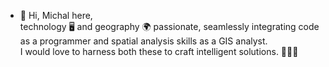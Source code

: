 - 👋 Hi, Michal here, <br>
technology 🖥 and geography 🌍 passionate, seamlessly integrating code as a programmer and spatial analysis skills as a GIS analyst. <br>
I would love to harness both these to craft intelligent solutions. 🌱🌱🌱
 
 <!-- I’m Michal
- 👀 I’m interested in geography, tech, climat and nature  
- 🌱 I’m currently learning python...
- 💞️ I’m looking to collaborate on wild branches connected to IT and geo
- 📫 How to reach me 00mihu(a)gmail
-->

<!---
00mihu/00mihu is a ✨ special ✨ repository because its `README.md` (this file) appears on your GitHub profile.
You can click the Preview link to take a look at your changes.
--->
